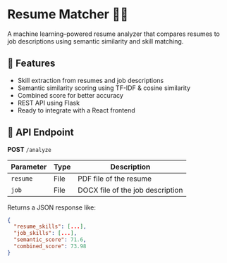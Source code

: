 # Resume Matcher 🧠📄

A machine learning–powered resume analyzer that compares resumes to job descriptions using semantic similarity and skill matching.

## 🚀 Features

- Skill extraction from resumes and job descriptions
- Semantic similarity scoring using TF-IDF & cosine similarity
- Combined score for better accuracy
- REST API using Flask
- Ready to integrate with a React frontend

## 📂 API Endpoint

**POST** `/analyze`

| Parameter      | Type     | Description                    |
|----------------|----------|--------------------------------|
| `resume`       | File     | PDF file of the resume         |
| `job`          | File     | DOCX file of the job description |

Returns a JSON response like:

```json
{
  "resume_skills": [...],
  "job_skills": [...],
  "semantic_score": 71.6,
  "combined_score": 73.98
}
